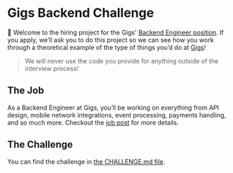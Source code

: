 # Gigs Backend Challenge

👋 Welcome to the hiring project for the Gigs' [Backend Engineer position][position]. If you apply, we’ll ask you to do this project so we can see how you work through a theoretical example of the type of things you’d do at [Gigs]!

> We will never use the code you provide for anything outside of the interview process!

## The Job

As a Backend Engineer at Gigs, you’ll be working on everything from API design, mobile network integrations, event processing, payments handling, and so much more. Checkout the [job post][position] for more details.

## The Challenge

You can find the challenge in [the CHALLENGE.md file](CHALLENGE.md).

[gigs]: https://gigs.com
[position]: https://www.notion.so/wearegigs/Senior-Backend-Engineer-f-m-x-f835f407269e4c3c8c8030fd45896b2e

